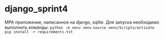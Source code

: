 # django_sprint4
MPA приложение, написанное на django, sqlite.
Для запуска необходимо выполнить команды:
```python -m venv venv```
```source venv/Scripts/activate```
```pip install -r requirements.txt```
